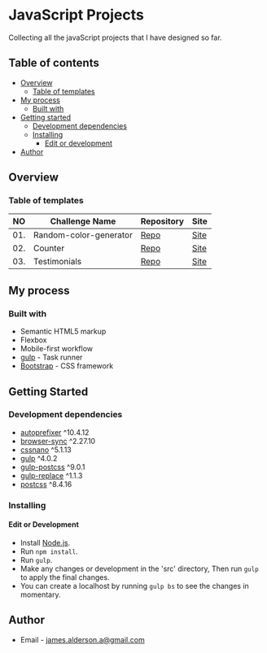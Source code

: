 # JavaScript Projects

Collecting all the javaScript projects that I have designed so far.

## Table of contents

- [Overview](#overview)
  - [Table of templates](#table-of-templates)
- [My process](#my-process)
  - [Built with](#built-with)
- [Getting started](#getting-started)
  - [Development dependencies](#development-dependencies)
  - [Installing](#installing)
    - [Edit or development](#edit-or-development)
- [Author](#author)

## Overview

### Table of templates

| NO  | Challenge Name         | Repository                                                                                                 | Site                                                                                                       |
|-----|------------------------|------------------------------------------------------------------------------------------------------------|------------------------------------------------------------------------------------------------------------|
| 01. | Random-color-generator | [Repo](https://github.com/James-alderson/JavaScript-Projects/tree/main/Projects/01-Random-color-generator) | [Site](https://james-alderson.github.io/JavaScript-Projects/Projects/01-Random-color-generator/index.html) |
| 02. | Counter                | [Repo](https://github.com/James-alderson/JavaScript-Projects/tree/main/Projects/02-Counter)                | [Site](https://james-alderson.github.io/JavaScript-Projects/Projects/02-Counter/index.html)                |
| 03. | Testimonials           | [Repo](https://github.com/James-alderson/JavaScript-Projects/tree/main/Projects/03-Testimonials)           | [Site](https://james-alderson.github.io/JavaScript-Projects/Projects/03-Testimonials/index.html)           |

## My process

### Built with

- Semantic HTML5 markup
- Flexbox
- Mobile-first workflow
- [gulp](https://gulpjs.com/) - Task runner
- [Bootstrap](https://getbootstrap.com/) - CSS framework

## Getting Started

### Development dependencies

- [autoprefixer](https://www.npmjs.com/package/autoprefixer) ^10.4.12
- [browser-sync](https://www.npmjs.com/package/browser-sync) ^2.27.10
- [cssnano](https://www.npmjs.com/package/cssnano) ^5.1.13
- [gulp](https://www.npmjs.com/package/gulp) ^4.0.2
- [gulp-postcss](https://www.npmjs.com/package/gulp-postcss) ^9.0.1
- [gulp-replace](https://www.npmjs.com/package/gulp-replace) ^1.1.3
- [postcss](https://www.npmjs.com/package/postcss) ^8.4.16

### Installing

#### Edit or Development

- Install [Node.js](https://nodejs.org/en/).
- Run `npm install`.
- Run `gulp`.
- Make any changes or development in the 'src' directory, Then run `gulp` to apply the final changes.
- You can create a localhost by running `gulp bs` to see the changes in momentary.

## Author

- Email - [james.alderson.a@gmail.com](mailto:james.alderson.a@gmail.com)
